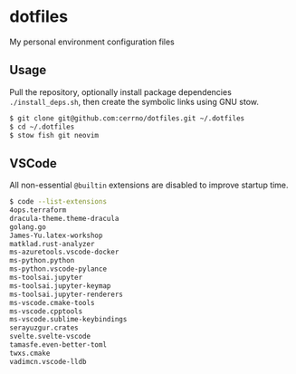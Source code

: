 # dotfiles

My personal environment configuration files

## Usage

Pull the repository, optionally install package dependencies `./install_deps.sh`, then create the symbolic links using GNU stow.
```bash
$ git clone git@github.com:cerrno/dotfiles.git ~/.dotfiles
$ cd ~/.dotfiles
$ stow fish git neovim
```

## VSCode

All non-essential `@builtin` extensions are disabled to improve startup time.
```bash
$ code --list-extensions
4ops.terraform
dracula-theme.theme-dracula
golang.go
James-Yu.latex-workshop
matklad.rust-analyzer
ms-azuretools.vscode-docker
ms-python.python
ms-python.vscode-pylance
ms-toolsai.jupyter
ms-toolsai.jupyter-keymap
ms-toolsai.jupyter-renderers
ms-vscode.cmake-tools
ms-vscode.cpptools
ms-vscode.sublime-keybindings
serayuzgur.crates
svelte.svelte-vscode
tamasfe.even-better-toml
twxs.cmake
vadimcn.vscode-lldb
```
